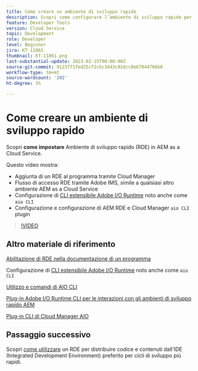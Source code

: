 ```yaml
---
title: Come creare un ambiente di sviluppo rapido
description: Scopri come configurare l’ambiente di sviluppo rapido per AEM as a Cloud Service.
feature: Developer Tools
version: Cloud Service
topic: Development
role: Developer
level: Beginner
jira: KT-11861
thumbnail: KT-11861.png
last-substantial-update: 2023-02-15T00:00:00Z
source-git-commit: 9123771fed25cf2c5c3443c92dcc0e6704476bb0
workflow-type: tm+mt
source-wordcount: '202'
ht-degree: 3%

---
```



# Come creare un ambiente di sviluppo rapido

Scopri **come impostare** Ambiente di sviluppo rapido (RDE) in AEM as a Cloud Service.

Questo video mostra:

- Aggiunta di un RDE al programma tramite Cloud Manager
- Flusso di accesso RDE tramite Adobe IMS, simile a qualsiasi altro ambiente AEM as a Cloud Service
- Configurazione di [CLI estensibile Adobe I/O Runtime](https://developer.adobe.com/runtime/docs/guides/tools/cli_install/) noto anche come `aio CLI`
- Configurazione e configurazione di AEM RDE e Cloud Manager `aio CLI` plugin

>[!VIDEO](https://video.tv.adobe.com/v/3415490/?quality=12&learn=on)

## Altro materiale di riferimento

[Abilitazione di RDE nella documentazione di un programma](https://experienceleague.adobe.com/docs/experience-manager-cloud-service/content/implementing/developing/rapid-development-environments.html#enabling-rde-in-a-program)

Configurazione di [CLI estensibile Adobe I/O Runtime](https://developer.adobe.com/runtime/docs/guides/tools/cli_install/) noto anche come `aio CLI`

[Utilizzo e comandi di AIO CLI](https://github.com/adobe/aio-cli#usage)

[Plug-in Adobe I/O Runtime CLI per le interazioni con gli ambienti di sviluppo rapido AEM](https://github.com/adobe/aio-cli-plugin-aem-rde#aio-cli-plugin-aem-rde)

[Plug-in CLI di Cloud Manager AIO](https://github.com/adobe/aio-cli-plugin-cloudmanager)

## Passaggio successivo

Scopri [come utilizzare](./how-to-use.md) un RDE per distribuire codice e contenuti dall&#39;IDE (Integrated Development Environment) preferito per cicli di sviluppo più rapidi.

